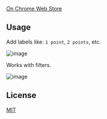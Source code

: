 [On Chrome Web Store](https://chrome.google.com/webstore/detail/scrum-for-github/bbddfbjhpmibgcknmmgdinpncaibbfnd)

## Usage

Add labels like: `1 point`, `2 points`, etc.

![image](https://user-images.githubusercontent.com/956399/37888105-5b81c0a0-307a-11e8-85f3-fb076423a63d.png)

Works with filters.

![image](https://user-images.githubusercontent.com/956399/37888103-526383c8-307a-11e8-869f-58c1e2443c15.png)

## License

[MIT](http://chibicode.mit-license.org/)
